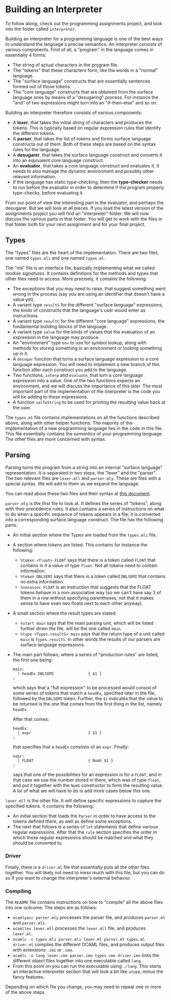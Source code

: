 # Building an Interpreter

To follow along, check out the programming assignments project, and look into the folder called `interpreter`.

Building an interpreter for a programming language is one of the best ways to understand the language's precise semantics. An interpreter consists of various components. First of all, a "program" in the language comes in essentially 4 forms:

- The string of actual characters in the program file.
- The "tokens" that these characters form, like the words in a "normal" language.
- The "surface language" constructs that are essentially sentences formed out of those tokens.
- The "core language" constructs that are obtained from the surface language ones by means of a "desugaring" process. For instance the "and" of two expressions might turn into an "if-then-else" and so on.

Building an interpreter therefore consists of various components:

- A **lexer**, that takes the initial string of characters and produces the tokens. This is typically based on regular expression rules that identify the different tokens.
- A **parser**, that takes the list of tokens and forms surface language constructs out of them. Both of these steps are based on the syntax rules for the language.
- A **desugarer**, that takes the surface language construct and converts it into an equivalent core language construct.
- An **evaluator**, that takes a core language construct and evaluates it. It needs to also manage the dynamic environment and possibly other relevant information.
- If the language has static type-checking, then the **type-checker** needs to run before the evaluator in order to determine if the program properly type-checks, before evaluating it.

From our point of view the interesting part is the evaluator, and perhaps the desugarer. But we will look at all pieces. If you load the latest version of the assignments project you will find an "interpreter" folder. We will now discuss the various parts in that folder. You will get to work with the files in that folder both for your next assignment and for your final project.

## Types

The "types" files are the heart of the implementation. There are two files, one named `types.mli` and one named `types.ml`.

The "mli" file is an interface file, basically implementing what we called *module signatures*. It contains definitions for the methods and types that other files need to access. More precisely, it contains the following:

- The exceptions that you may need to raise, that suggest something went wrong in the process (say you are using an identifier that doesn't have a value yet).
- A variant type `resultS` for the different "surface language" expressions, the kinds of constructs that the language's user would enter as instructions.
- A variant type `resultC` for the different "core language" expressions, the fundamental building blocks of the language.
- A variant type `value` for the kinds of values that the evaluation of an expression in the language may produce.
- An "environment" type `env` to use for symbol lookup, along with methods for storing something in an environment or looking something up in it.
- A `desugar` function that turns a surface language expression to a core language expression. You will need to implement a new branch of this function after each construct you add to the language.
- Two functions, `interp` and `evaluate`, that turn a core language expression into a value. One of the two functions expects an environment, and we will discuss the importance of this later. The most important part of the implementation of the interpreter is the code you will be adding to these expressions.
- A function `valToString` to be used for printing the resulting value back at the user.

The `types.ml` file contains implementations on all the functions described above, along with other helper functions. The majority of the implementation of a new programming language lies in the code in this file. This file essentially contains the *semantics* of your programming language. The other files are more concerned with syntax.

## Parsing

Parsing turns the program from a string into an internal "surface language" representation. It is separated in two steps, the "lexer" and the "parser". The two relevant files are `lexer.mll` and `parser.mly`. These are files with a special syntax. We will add to them as we expand the language.

You can read about these two files and their syntax at [this document](http://caml.inria.fr/pub/docs/manual-ocaml/lexyacc.html).

`parser.mly` is the first file to look at. It defines the series of "tokens", along with their precedence rules. It also contains a series of instructions on what to do when a specific sequence of tokens appears in a file; it is converted into a corresponding surface language construct. The file has the following parts:

- An initial section where the Types are loaded from the `types.mli` file.
- A section where tokens are listed. This contains for instance the following:
    - `%token <float> FLOAT` says that there is a token called `FLOAT` that contains in it a value of type `float`. Not all tokens need to contain information.
    - `%token DBLSEMI` says that there is a token called `DBLSEMI` that contains no extra information.
    - `%nonassoc FLOAT` is an instruction that suggests that the FLOAT tokens behave in a non-associative way (so we can't have say 3 of them in a row without specifying parentheses; not that it makes sense to have even two floats next to each other anyway).
- A small section where the result types are stated:
    - `%start main` says that the main parsing unit, which will be listed further down the file, will be the one called `main`.
    - `%type <Types.resultS> main` says that the return type of a unit called `main` is `Types.resultS`. In other words the results of our parsers are surface language expressions.
- The main part follows, where a series of "production rules" are listed, the first one being:
    ```
    main:
      | headEx DBLSEMI               { $1 }
    ;
    ```
    which says that a "full expression" to be processed would consist of some series of tokens that match a `headEx`, specified later in the file, followed by the `DBLSEMI` token. Further, the `$1` indicates that the value to be returned is the one that comes from the first thing in the list, namely `headEx`.

    After that comes:
    ```
    headEx:
      | expr                         { $1 }
    ;
    ```
    that specifies that a `headEx` constists of an `expr`. Finally:
    ```
    expr:
      | FLOAT                        { NumS $1 }
    ;
    ```
    says that one of the possibilities for an expression is for a `FLOAT`, and in that case we use the number stored in there, which was of type `float`, and put it together with the `NumS` constructor to form the resulting value. A lot of what we will have to do is add more cases below this one.

`lexer.mll` is the other file. It will define specific expressions to capture the specified tokens. It contains the following:

- An initial section that loads the `Parser` in order to have access to the tokens defined there, as well as define some exceptions.
- The next that follows is a series of `let` statements that define various regular expressions. After that the `rule` section specifies the order in which these regular expressions should be matched and what they should be converted to.

### Driver

Finally, there is a `driver.ml` file that essentially puts all the other files together. You will likely not need to mess much with this file, but you can do so if you want to change the interpreter's external behavior.

### Compiling

The `README` file contains instructions on how to "compile" all the above files into one outcome. The steps are as follows:

- `ocamlyacc parser.mly` processes the parser file, and produces `parser.ml` and `parser.mli`.
- `ocamllex lexer.mll` processes the `lexer.mll` file, and produces `lexer.ml`.
- `ocamlc -c types.mli parser.mli lexer.ml parser.ml types.ml driver.ml` compiles the different OCAML files, and produces output files with extensions `.cmi` or `.cmo`.
- `ocamlc -o lang lexer.cmo parser.cmo types.cmo driver.cmo` links the different object files together into one executable called `lang`.
- From this point on you can run the executable using `./lang`. This starts an interactive interpreter section that will look a bit like `utop`s, minus the fancy features.

Depending on which file you change, you may need to repeat one or more of the above steps.
